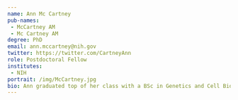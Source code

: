 ```yaml
---
name: Ann Mc Cartney
pub-names:
 - McCartney AM
 - Mc Cartney AM
degree: PhD
email: ann.mccartney@nih.gov
twitter: https://twitter.com/CartneyAnn
role: Postdoctoral Fellow
institutes:
 - NIH
portrait: /img/McCartney.jpg
bio: Ann graduated top of her class with a BSc in Genetics and Cell Biology in 2012 from Dublin City University, Ireland. She then received a national IRCSET scholarship to carry out a PhD in Bioinformatics and Molecular Evolution which she completed in 2012. This focused on using mathmatical networks to uncover novel gene transcripts across primate species. From here, Ann went on to carry out a two year Postdoctoral Fellow position with 'Genomics Aotearoa' in Aotearoa, New Zealand. Here, she worked on building pipelines for the generation of high quality genomes for endemic, and endangered vertebrate and invertebrate species that were respectful to the Indigenous practices, protocols and knowledge systems of Māori. Currently, she is a Visiting Fellow in the Genome Informatics Section at NIH/NHGRI where she leds work for the European Reference Genome Atlas (https://www.erga-biodiversity.eu/), and Earth BioGenome Project (https://www.earthbiogenome.org/) on building inclusive, equitable, and scalable genomics infrastructures and policies alongside Sámi, Māori, and Native American partners. She is also a co-organiser of IndigiData (https://indigidata.nativebio.org/), and has led workshops for both SING Aotearoa and SING USA (https://www.singconsortium.org/). Ann is currently on detail in the NIH Office of Science Policy where she works on NIH Data Sharing and Management Policy and NIH Genomics Data Sharing Policy.
---
```

